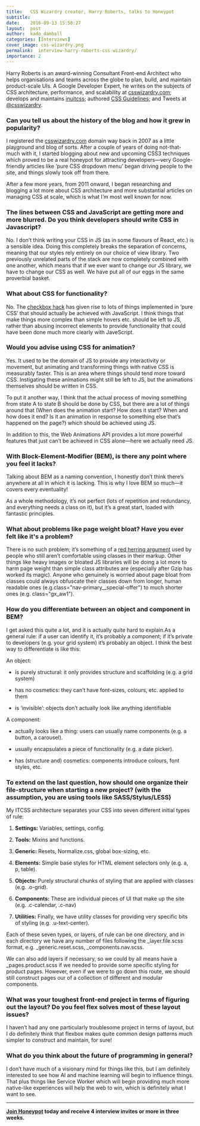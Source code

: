 ```yaml
---
title:   CSS Wizardry creator, Harry Roberts, talks to Honeypot
subtitle:
date:    2016-09-13 15:58:27
layout:  post
author:  kado_damball
categories: [Interviews]
cover_image: css-wizardry.png
permalink:  interview-harry-roberts-css-wizardry/
importance: 2
---
```


Harry Roberts is an award-winning Consultant Front-end Architect who helps organisations and teams across the globe to plan, build, and maintain product-scale UIs. A Google Developer Expert, he writes on the subjects of CSS architecture, performance, and scalability at [csswizardry.com](http://csswizardry.com/); develops and maintains [inuitcss](https://github.com/inuitcss); authored [CSS Guidelines](http://cssguidelin.es/); and Tweets at [@csswizardry](https://twitter.com/csswizardry?lang=en).

<!--more--> 

### Can you tell us about the history of the blog and how it grew  in popularity?

I registered the [csswizardry.com](http://csswizardry.com/) domain way back in 2007 as a little playground and blog of sorts. After a couple of years of doing not-that-much with it, I started blogging about new and upcoming CSS3 techniques which proved to be a real honeypot for attracting developers—very Google-friendly articles like ‘pure CSS dropdown menu’ began driving people to the site, and things slowly took off from there.

After a few more years, from 2011 onward, I began researching and blogging a lot more about CSS architecture and more substantial articles on managing CSS at scale, which is what I’m most well known for now.

### The lines between CSS and JavaScript are getting more and more blurred. Do you think developers should write CSS in Javascript? 

No. I don’t think writing your CSS in JS (as in some flavours of React, etc.) is a sensible idea. Doing this completely breaks the separation of concerns, meaning that our styles rely entirely on our choice of view library. Two previously unrelated parts of the stack are now completely combined with one another, which means that if we ever want to change our JS library, we have to change our CSS as well. We have put all of our eggs in the same proverbial basket.

### What about CSS for functionality? 

No. The [checkbox hack](https://css-tricks.com/the-checkbox-hack/) has given rise to lots of things implemented in ‘pure CSS’ that should actually be achieved with JavaScript. I think things that make things more complex than simple hovers etc. should be left to JS, rather than abusing incorrect elements to provide functionality that could have been done much more clearly with JaveScript.

### Would you advise using CSS for animation? 

Yes. It used to be the domain of JS to provide any interactivity or movement, but animating and transforming things with native CSS is measurably faster. This is an area where things should tend more toward CSS. Instigating these animations might still be left to JS, but the animations themselves should be written in CSS.

To put it another way, I think that the actual process of moving something from state A to state B should be done by CSS, but there are a lot of things around that (When does the animation start? How does it start? When and how does it end? Is it an animation in response to something else that’s happened on the page?) which should be achieved using JS.

In addition to this, the Web Animations API provides a lot more powerful features that just can’t be achieved in CSS alone—here we actually need JS.

### With Block-Element-Modifier (BEM), is there any point where you feel it lacks?

Talking about BEM as a naming convention, I honestly don’t think there’s anywhere at all in which it is lacking. This is why I love BEM so much—it covers every eventuality!

As a whole methodology, it’s not perfect (lots of repetition and redundancy, and everything needs a class on it), but it’s a great start, loaded with fantastic principles.

### What about problems like page weight bloat? Have you ever felt like it's a problem?

There is no such problem; it’s something of a [red herring argument](https://en.wikipedia.org/wiki/Red_herring) used by people who still aren’t comfortable using classes in their markup. Other things like heavy images or bloated JS libraries will be doing a lot more to harm page weight than simple class attributes are (especially after Gzip has worked its magic). Anyone who genuinely is worried about page bloat from classes could always obfuscate their classes down from longer, human readable ones (e.g.class="nav-primary__special-offer") to much shorter ones (e.g. class="gx_aw1").

### How do you differentiate between an object and component in BEM?

I get asked this quite a lot, and it is actually quite hard to explain.As a general rule: if a user can identify it, it’s probably a component; if it’s private to developers (e.g. your grid system) it’s probably an object. I think the best way to differentiate is like this:

An object:

* is purely structural: it only provides structure and scaffolding (e.g. a grid system)

* has no cosmetics: they can’t have font-sizes, colours, etc. applied to them

* is ‘invisible’: objects don’t actually look like anything identifiable

A component:

* actually looks like a thing: users can usually name components (e.g. a button, a carousel).

* usually encapsulates a piece of functionality (e.g. a date picker).

* has (structure and) cosmetics: components introduce colours, font styles, etc.

### To extend on the last question, how should one organize their file-structure when starting a new project? (with the assumption, you are using tools like SASS/Stylus/LESS)

My ITCSS architecture separates your CSS into seven different initial types of rule:

1. **Settings:** Variables, settings, config.

2. **Tools:** Mixins and functions.

3. **Generic:** Resets, Normalize.css, global box-sizing, etc.

4. **Elements:** Simple base styles for HTML element selectors only (e.g. a, p, table).

5. **Objects:** Purely structural chunks of styling that are applied with classes (e.g. .o-grid).

6. **Components:** These are individual pieces of UI that make up the site (e.g. .c-calendar, .c-nav)

7. **Utilities:** Finally, we have utility classes for providing very specific bits of styling (e.g. .u-text-center).

Each of these seven types, or layers, of rule can be one directory, and in each directory we have any number of files following the _layer.file.scss format, e.g. _generic.reset.scss, _components.nav.scss.

We can also add layers if necessary, so we could by all means have a _pages.product.scss if we needed to provide some specific styling for product pages. However, even if we were to go down this route, we should still construct pages our of a collection of different and modular components.

### What was your toughest front-end project in terms of figuring out the layout? Do you feel flex solves most of these layout issues?

I haven’t had any one particularly troublesome project in terms of layout, but I do definitely think that flexbox makes quite common design patterns much simpler to construct and maintain, for sure!

### What do you think about the future of programming in general?

I don’t have much of a visionary mind for things like this, but I am definitely interested to see how AI and machine learning will begin to influence things. That plus things like Service Worker which will begin providing much more native-like experiences will help the web to win, which is definitely what I want to see.


* * *

**[Join Honeypot](https://app.honeypot.io/users/sign_up?utm_source=blog&utm_medium=organic&utm_term=e&utm_content=160905&utm_campaign=dev-no) today and receive 4 interview invites or more in three weeks.**
